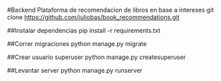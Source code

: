 #Backend Plataforma de recomendacion de libros en base a intereses
git clone https://github.com/juliobas/book_recommendations.git

##Instalar dependencias
pip install -r requirements.txt

##Correr migraciones
python manage.py migrate

##Crear usuario superuser
python manage.py createsuperuser

##Levantar server
python manage.py runserver